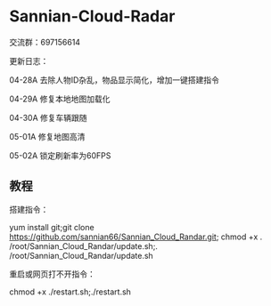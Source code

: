 # Sannian-Cloud-Radar

交流群：697156614

更新日志：

04-28A 去除人物ID杂乱，物品显示简化，增加一键搭建指令

04-29A 修复本地地图加载化

04-30A 修复车辆跟随

05-01A 修复地图高清

05-02A 锁定刷新率为60FPS


## 教程

搭建指令：

yum install git;git clone https://github.com/sannian66/Sannian_Cloud_Randar.git; chmod +x . /root/Sannian_Cloud_Randar/update.sh;. /root/Sannian_Cloud_Randar/update.sh

重启或网页打不开指令：

chmod +x ./restart.sh;./restart.sh

